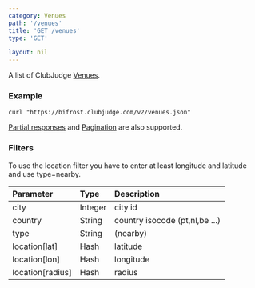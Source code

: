 ```yaml
---
category: Venues
path: '/venues'
title: 'GET /venues'
type: 'GET'

layout: nil
---
```


A list of ClubJudge [Venues](#/venue-model).

### Example

```
curl "https://bifrost.clubjudge.com/v2/venues.json"
```

[Partial responses](#/partial-responses)
and [Pagination](#/pagination) are also supported.

### Filters

To use the location filter you have to enter at least longitude and latitude and use type=nearby.

| Parameter  |   Type  |                 Description                  |
| :--------- | :------ | :------------------------------------------- |
| city       | Integer | city id                                      |
| country    | String  | country isocode (pt,nl,be ...)               |
| type       | String  | (nearby)                                     |
| location[lat]   | Hash    | latitude                                |
| location[lon]   | Hash    | longitude                               |
| location[radius]   | Hash    | radius                               |
